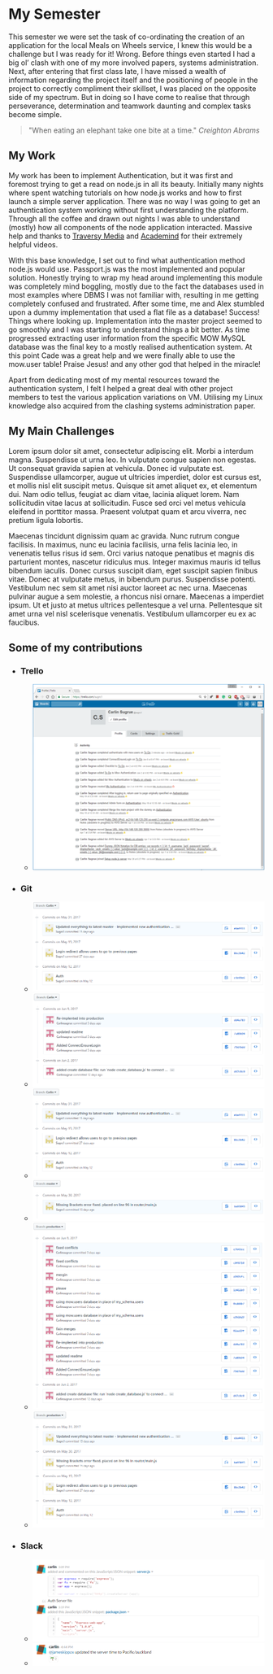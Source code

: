 
# [](#header-1)My Semester

This semester we were set the task of co-ordinating the creation of an application for the local Meals on Wheels service, I knew this would be a challenge but I was ready for it! Wrong. Before things even started I had a big ol’ clash with one of my more involved papers, systems administration. Next, after entering that first class late, I have missed a wealth of information regarding the project itself and the positioning of people in the project to correctly compliment their skillset, I was placed on the opposite side of my spectrum. But in doing so I have come to realise that through perseverance, determination and teamwork daunting and complex tasks become simple. 

>  "When eating an elephant take one bite at a time."
>  _Creighton Abrams_



## [](#header-2)My Work

My work has been to implement Authentication, but it was first and foremost trying to get a read on node.js in all its beauty. Initially many nights where spent watching tutorials on how node.js works and how to first launch a simple server application. There was no way I was going to get an authentication system working without first understanding the platform. Through all the coffee and drawn out nights I was able to understand (mostly) how all components of the node application interacted. Massive help and thanks to [Traversy Media](https://www.youtube.com/watch?v=U8XF6AFGqlc) and [Academind](https://www.youtube.com/watch?v=JH4qVqplC8E) for their extremely helpful videos.

With this base knowledge, I set out to find what authentication method node.js would use. Passport.js was the most implemented and popular solution. Honestly trying to wrap my head around implementing this module was completely mind boggling, mostly due to the fact the databases used in most examples where DBMS I was not familiar with, resulting in me getting completely confused and frustrated. After some time, me and Alex stumbled upon a dummy implementation that used a flat file as a database! Success! Things where looking up. Implementation into the master project seemed to go smoothly and I was starting to understand things a bit better. As time progressed extracting user information from the specific MOW MySQL database was the final key to a mostly realised authentication system. At this point Cade was a great help and we were finally able to use the mow.user table! Praise Jesus! and any other god that helped in the miracle!

Apart from dedicating most of my mental resources toward the authentication system, I felt I helped a great deal with other project members to test the various application variations on VM. Utilising my Linux knowledge also acquired from the clashing systems administration paper.



## [](#header-2)My Main Challenges

Lorem ipsum dolor sit amet, consectetur adipiscing elit. Morbi a interdum magna. Suspendisse ut urna leo. In vulputate congue sapien non egestas. Ut consequat gravida sapien at vehicula. Donec id vulputate est. Suspendisse ullamcorper, augue ut ultricies imperdiet, dolor est cursus est, et mollis nisl elit suscipit metus. Quisque sit amet aliquet ex, et elementum dui. Nam odio tellus, feugiat ac diam vitae, lacinia aliquet lorem. Nam sollicitudin vitae lacus at sollicitudin. Fusce sed orci vel metus vehicula eleifend in porttitor massa. Praesent volutpat quam et arcu viverra, nec pretium ligula lobortis.

Maecenas tincidunt dignissim quam ac gravida. Nunc rutrum congue facilisis. In maximus, nunc eu lacinia facilisis, urna felis lacinia leo, in venenatis tellus risus id sem. Orci varius natoque penatibus et magnis dis parturient montes, nascetur ridiculus mus. Integer maximus mauris id tellus bibendum iaculis. Donec cursus suscipit diam, eget suscipit sapien finibus vitae. Donec at vulputate metus, in bibendum purus. Suspendisse potenti. Vestibulum nec sem sit amet nisi auctor laoreet ac nec urna. Maecenas pulvinar augue a sem molestie, a rhoncus nisi ornare. Maecenas a imperdiet ipsum. Ut et justo at metus ultrices pellentesque a vel urna. Pellentesque sit amet urna vel nisl scelerisque venenatis. Vestibulum ullamcorper eu ex ac faucibus.

## [](#header-2)Some of my contributions

- ###     Trello
  - ![](assets/images/trelloActivity.PNG)
  
- ###     Git
  - ![](assets/images/carlinActivity.PNG)
  - ![](assets/images/carlinActivity2.PNG)
  - ![](assets/images/carlinActivity.PNG)
  - ![](assets/images/masterActivity.PNG)
  - ![](assets/images/productionActivity.PNG)
  - ![](assets/images/productionActivity2.PNG)

- ###     Slack
  - ![](assets/images/slackActivity.PNG)
  - ![](assets/images/slackActivity2.PNG)
